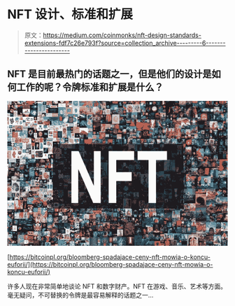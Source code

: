 # NFT 设计、标准和扩展

> 原文：<https://medium.com/coinmonks/nft-design-standards-extensions-fdf7c26e793f?source=collection_archive---------6----------------------->

## NFT 是目前最热门的话题之一，但是他们的设计是如何工作的呢？令牌标准和扩展是什么？

![](img/2ba14fa71072f0268d4d981e922b17f7.png)

[https://bitcoinpl.org/bloomberg-spadajace-ceny-nft-mowia-o-koncu-euforii/](https://bitcoinpl.org/bloomberg-spadajace-ceny-nft-mowia-o-koncu-euforii/)

许多人现在非常简单地谈论 NFT 和数字财产。NFT 在游戏、音乐、艺术等方面。毫无疑问，不可替换的令牌是最容易解释的话题之一…